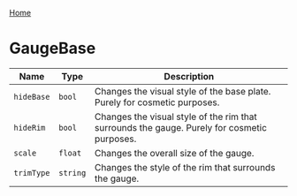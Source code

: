 [Home](https://wnp78.github.io/Sr2Xml/)

# GaugeBase


|Name|Type|Description|
|--|--|--|
|`hideBase`|`bool`|Changes the visual style of the base plate. Purely for cosmetic purposes.|
|`hideRim`|`bool`|Changes the visual style of the rim that surrounds the gauge. Purely for cosmetic purposes.|
|`scale`|`float`|Changes the overall size of the gauge.|
|`trimType`|`string`|Changes the style of the rim that surrounds the gauge.|


